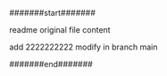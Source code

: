 #######start#######

readme original file content

add 2222222222 modify in branch main

#######end#######
